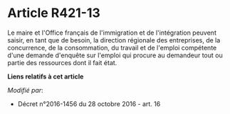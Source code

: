 # Article R421-13

Le maire et l'Office français de l'immigration et de l'intégration peuvent saisir, en tant que de besoin, la direction
régionale des entreprises, de la concurrence, de la consommation, du travail et de l'emploi compétente d'une demande
d'enquête sur l'emploi qui procure au demandeur tout ou partie des ressources dont il fait état.

**Liens relatifs à cet article**

_Modifié par_:

  - Décret n°2016-1456 du 28 octobre 2016 - art. 16
